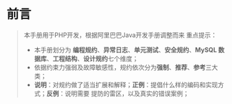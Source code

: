# 前言

> 本手册用于PHP开发，根据阿里巴巴Java开发手册调整而来
> 重点提示：
> - 本手册划分为 **编程规约**、**异常日志**、**单元测试**、**安全规约**、**MySQL 数据库**、**工程结构**、**设计规约**七个维度；
> - 依据约束力强弱及故障敏感性，规约依次分为**强制**、**推荐**、**参考**三大类；
> - **说明**：对规约做了适当扩展和解释；**正例**：提倡什么样的编码和实现方式；**反例**：说明需要 提防的雷区，以及真实的错误案例；


